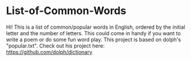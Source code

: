 # List-of-Common-Words
Hi!
This is a list of common/popular words in English, ordered by the initial letter and the number of letters. 
This could come in handy if you want to write a poem or do some fun word play. 
This project is based on dolph's "popular.txt". Check out his project here: https://github.com/dolph/dictionary
